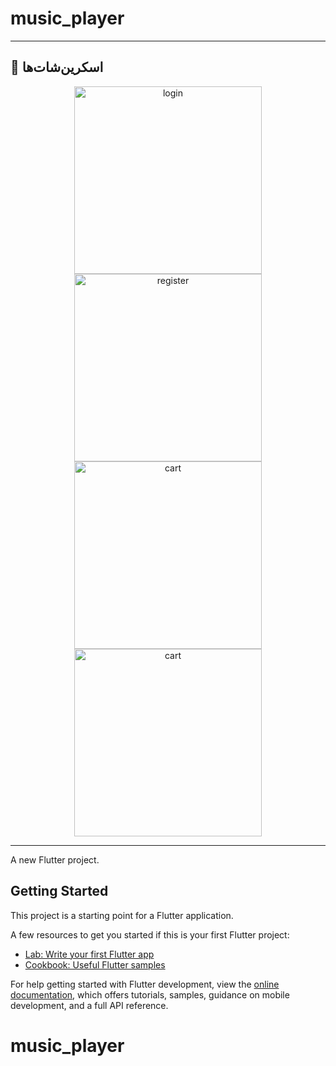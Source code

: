 # music_player
---  

## 📸 اسکرین‌شات‌ها  

<p align="center">
  <img src="./assets/screenshots/image1" alt="login" width="300" />  
  <img src="./assets/screenshots/image2" alt="register" width="300" />
  <img src="./assets/screenshots/image3" alt="cart" width="300" />
<img src="./assets/screenshots/image4" alt="cart" width="300" />
</p>



---  
A new Flutter project.

## Getting Started

This project is a starting point for a Flutter application.

A few resources to get you started if this is your first Flutter project:

- [Lab: Write your first Flutter app](https://docs.flutter.dev/get-started/codelab)
- [Cookbook: Useful Flutter samples](https://docs.flutter.dev/cookbook)

For help getting started with Flutter development, view the
[online documentation](https://docs.flutter.dev/), which offers tutorials,
samples, guidance on mobile development, and a full API reference.
# music_player
